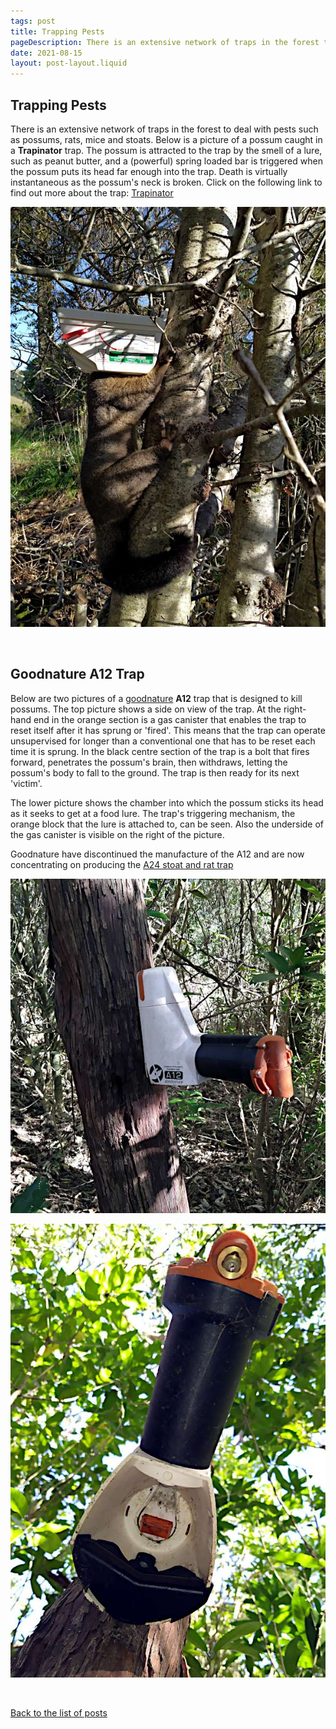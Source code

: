 ```yaml
---
tags: post
title: Trapping Pests
pageDescription: There is an extensive network of traps in the forest to deal with pests such as possums, rats, mice and stoats.
date: 2021-08-15
layout: post-layout.liquid
---
```


## Trapping Pests

There is an extensive network of traps in the forest to deal with pests such as possums, rats, mice and stoats. Below is a picture of a possum caught in a **Trapinator** trap. The possum is attracted to the trap by the smell of a lure, such as peanut butter, and a (powerful) spring loaded bar is triggered when the possum puts its head far enough into the trap. Death is virtually instantaneous as the possum's neck is broken. Click on the following link to find out more about the trap: [Trapinator](https://www.traps.co.nz/trapinator-possum-kill-trap)

![Picture of a possum in a trap](/assets/images/news/trapping/possum-in-trap.jpg)

<p>&nbsp;</p>

## Goodnature A12 Trap

Below are two pictures of a [goodnature](https://goodnature.co.nz/) **A12** trap that is designed to kill possums. The top picture shows a side on view of the trap. At the right-hand end in the orange section is a gas canister that enables the trap to reset itself after it has sprung or 'fired'. This means that the trap can operate unsupervised for longer than a conventional one that has to be reset each time it is sprung. In the black centre section of the trap is a bolt that fires forward, penetrates the possum's brain, then withdraws, letting the possum's body to fall to the ground. The trap is then ready for its next 'victim'.

The lower picture shows the chamber into which the possum sticks its head as it seeks to get at a food lure. The trap's triggering mechanism, the orange block that the lure is attached to, can be seen. Also the underside of the gas canister is visible on the right of the picture.

Goodnature have discontinued the manufacture of the A12 and are now concentrating on producing the [A24 stoat and rat trap](https://goodnature.co.nz/products/a24-rat-stoat)

![A side on view of the a12 trap](/assets/images/news/trapping/a12-trap.jpg)

![Picture of the underside of the a12](/assets/images/news/trapping/underside-a12.jpg)
<p>&nbsp;</p>

[Back to the list of posts](/postlist)

<p>&nbsp;</p>
